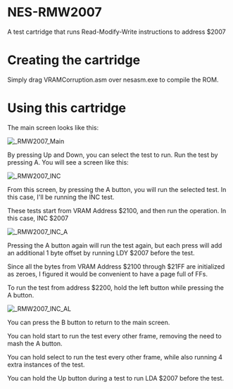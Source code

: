 # NES-RMW2007
 A test cartridge that runs Read-Modify-Write instructions to address $2007 

# Creating the cartridge
Simply drag VRAMCorruption.asm over nesasm.exe to compile the ROM.

# Using this cartridge
The main screen looks like this:

![_RMW2007_Main](https://github.com/user-attachments/assets/695f4d7d-cf50-437e-8616-47ffb22be5c5)

By pressing Up and Down, you can select the test to run. Run the test by pressing A. You will see a screen like this:

![_RMW2007_INC](https://github.com/user-attachments/assets/6f92e583-6f3e-4c72-a1c5-f7f8bb1a30e8)

From this screen, by pressing the A button, you will run the selected test. In this case, I'll be running the INC test.

These tests start from VRAM Address $2100, and then run the operation. In this case, INC $2007

![_RMW2007_INC_A](https://github.com/user-attachments/assets/7757ae1e-3e62-4d1b-9f1c-25332d5f9f92)

Pressing the A button again will run the test again, but each press will add an additional 1 byte offset by running LDY $2007 before the test.

Since all the bytes from VRAM Address $2100 through $21FF are initialized as zeroes, I figured it would be convenient to have a page full of FFs.

To run the test from address $2200, hold the left button while pressing the A button.

![_RMW2007_INC_AL](https://github.com/user-attachments/assets/6c7a0234-bb6e-4d4c-b58c-3dd489cf2b1b)

You can press the B button to return to the main screen.

You can hold start to run the test every other frame, removing the need to mash the A button.

You can hold select to run the test every other frame, while also running 4 extra instances of the test.

You can hold the Up button during a test to run LDA $2007 before the test. 
